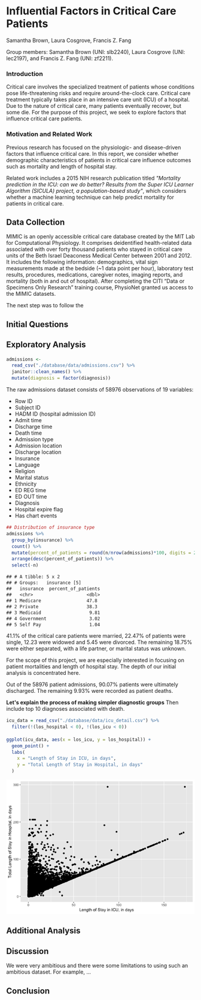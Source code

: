 Influential Factors in Critical Care Patients
================
Samantha Brown, Laura Cosgrove, Francis Z. Fang

Group members: Samantha Brown (UNI: slb2240), Laura Cosgrove (UNI: lec2197), and Francis Z. Fang (UNI: zf2211).

### Introduction

Critical care involves the specialized treatment of patients whose conditions pose life-threatening risks and require around-the-clock care. Critical care treatment typically takes place in an intensive care unit (ICU) of a hospital. Due to the nature of critical care, many patients eventually recover, but some die. For the purpose of this project, we seek to explore factors that influence critical care patients.

### Motivation and Related Work

Previous research has focused on the physiologic- and disease-driven factors that influence critical care. In this report, we consider whether demographic characteristics of patients in critical care influence outcomes such as mortality and length of hospital stay.

Related work includes a 2015 NIH research publication titled *"Mortality prediction in the ICU: can we do better? Results from the Super ICU Learner Algorithm (SICULA) project, a population-based study"*, which considers whether a machine learning technique can help predict mortality for patients in critical care.

Data Collection
---------------

MIMIC is an openly accessible critical care database created by the MIT Lab for Computational Physiology. It comprises deidentified health-related data associated with over forty thousand patients who stayed in critical care units of the Beth Israel Deaconess Medical Center between 2001 and 2012. It includes the following information: demographics, vital sign measurements made at the bedside (~1 data point per hour), laboratory test results, procedures, medications, caregiver notes, imaging reports, and mortality (both in and out of hospital). After completing the CITI “Data or Specimens Only Research” training course, PhysioNet granted us access to the MIMIC datasets.

The next step was to follow the

Initial Questions
-----------------

Exploratory Analysis
--------------------

``` r
admissions <- 
  read_csv("./database/data/admissions.csv") %>% 
  janitor::clean_names() %>% 
  mutate(diagnosis = factor(diagnosis))
```

The raw admissions dataset consists of 58976 observations of 19 variables:

-   Row ID
-   Subject ID
-   HADM ID (hospital admission ID)
-   Admit time
-   Discharge time
-   Death time
-   Admission type
-   Admission location
-   Discharge location
-   Insurance
-   Language
-   Religion
-   Marital status
-   Ethnicity
-   ED REG time
-   ED OUT time
-   Diagnosis
-   Hospital expire flag
-   Has chart events

``` r
## Distribution of insurance type
admissions %>% 
  group_by(insurance) %>% 
  count() %>% 
  mutate(percent_of_patients = round(n/nrow(admissions)*100, digits = 2)) %>% 
  arrange(desc(percent_of_patients)) %>% 
  select(-n)
```

    ## # A tibble: 5 x 2
    ## # Groups:   insurance [5]
    ##   insurance  percent_of_patients
    ##   <chr>                    <dbl>
    ## 1 Medicare                 47.8 
    ## 2 Private                  38.3 
    ## 3 Medicaid                  9.81
    ## 4 Government                3.02
    ## 5 Self Pay                  1.04

41.1% of the critical care patients were married, 22.47% of patients were single, 12.23 were widowed and 5.45 were divorced. The remaining 18.75% were either separated, with a life partner, or marital status was unknown.

For the scope of this project, we are especially interested in focusing on patient mortalities and length of hospital stay. The depth of our initial analysis is concentrated here.

Out of the 58976 patient admissions, 90.07% patients were ultimately discharged. The remaining 9.93% were recorded as patient deaths.

**Let's explain the process of making simpler diagnostic groups** Then include top 10 diagnoses associated with death.

``` r
icu_data = read_csv("./database/data/icu_detail.csv") %>% 
  filter(!(los_hospital < 0), !(los_icu < 0))

ggplot(icu_data, aes(x = los_icu, y = los_hospital)) +
  geom_point() +
  labs(
    x = "Length of Stay in ICU, in days", 
    y = "Total Length of Stay in Hospital, in days" 
  )
```

![](report_files/figure-markdown_github/unnamed-chunk-5-1.png)

Additional Analysis
-------------------

Discussion
----------

We were very ambitious and there were some limitations to using such an ambitious dataset. For example, ...

Conclusion
----------
